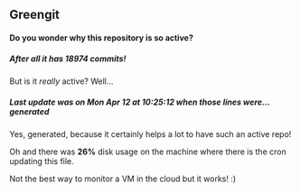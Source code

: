 ## Greengit

#### Do you wonder why this repository is so active?

##### After all it has 18974 commits!

But is it *really* active? Well...

##### Last update was on Mon Apr 12 at 10:25:12 when those lines were... generated

Yes, generated, because it certainly helps a lot to have such an active repo!

Oh and there was **26%** disk usage on the machine
where there is the cron updating this file.

Not the best way to monitor a VM in the cloud but it works! :)
